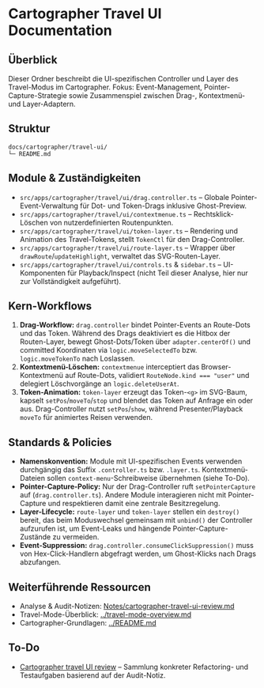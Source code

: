 # Cartographer Travel UI Documentation

## Überblick
Dieser Ordner beschreibt die UI-spezifischen Controller und Layer des Travel-Modus im Cartographer. Fokus: Event-Management, Pointer-Capture-Strategie sowie Zusammenspiel zwischen Drag-, Kontextmenü- und Layer-Adaptern.

## Struktur
```
docs/cartographer/travel-ui/
└─ README.md
```

## Module & Zuständigkeiten
- `src/apps/cartographer/travel/ui/drag.controller.ts` – Globale Pointer-Event-Verwaltung für Dot- und Token-Drags inklusive Ghost-Preview.
- `src/apps/cartographer/travel/ui/contextmenue.ts` – Rechtsklick-Löschen von nutzerdefinierten Routenpunkten.
- `src/apps/cartographer/travel/ui/token-layer.ts` – Rendering und Animation des Travel-Tokens, stellt `TokenCtl` für den Drag-Controller.
- `src/apps/cartographer/travel/ui/route-layer.ts` – Wrapper über `drawRoute`/`updateHighlight`, verwaltet das SVG-Routen-Layer.
- `src/apps/cartographer/travel/ui/controls.ts` & `sidebar.ts` – UI-Komponenten für Playback/Inspect (nicht Teil dieser Analyse, hier nur zur Vollständigkeit aufgeführt).

## Kern-Workflows
1. **Drag-Workflow:** `drag.controller` bindet Pointer-Events an Route-Dots und das Token. Während des Drags deaktiviert es die Hitbox der Routen-Layer, bewegt Ghost-Dots/Token über `adapter.centerOf()` und committed Koordinaten via `logic.moveSelectedTo` bzw. `logic.moveTokenTo` nach Loslassen.
2. **Kontextmenü-Löschen:** `contextmenue` interceptiert das Browser-Kontextmenü auf Route-Dots, validiert `RouteNode.kind === "user"` und delegiert Löschvorgänge an `logic.deleteUserAt`.
3. **Token-Animation:** `token-layer` erzeugt das Token-`<g>` im SVG-Baum, kapselt `setPos`/`moveTo`/`stop` und blendet das Token auf Anfrage ein oder aus. Drag-Controller nutzt `setPos`/`show`, während Presenter/Playback `moveTo` für animiertes Reisen verwenden.

## Standards & Policies
- **Namenskonvention:** Module mit UI-spezifischen Events verwenden durchgängig das Suffix `.controller.ts` bzw. `.layer.ts`. Kontextmenü-Dateien sollen `context-menu`-Schreibweise übernehmen (siehe To-Do).
- **Pointer-Capture-Policy:** Nur der Drag-Controller ruft `setPointerCapture` auf (`drag.controller.ts`). Andere Module interagieren nicht mit Pointer-Capture und respektieren damit eine zentrale Besitzregelung.
- **Layer-Lifecycle:** `route-layer` und `token-layer` stellen ein `destroy()` bereit, das beim Moduswechsel gemeinsam mit `unbind()` der Controller aufzurufen ist, um Event-Leaks und hängende Pointer-Capture-Zustände zu vermeiden.
- **Event-Suppression:** `drag.controller.consumeClickSuppression()` muss von Hex-Click-Handlern abgefragt werden, um Ghost-Klicks nach Drags abzufangen.

## Weiterführende Ressourcen
- Analyse & Audit-Notizen: [Notes/cartographer-travel-ui-review.md](../../../Notes/cartographer-travel-ui-review.md)
- Travel-Mode-Überblick: [../travel-mode-overview.md](../travel-mode-overview.md)
- Cartographer-Grundlagen: [../README.md](../README.md)

## To-Do
- [Cartographer travel UI review](../../../../todo/cartographer-travel-ui-review.md) – Sammlung konkreter Refactoring- und Testaufgaben basierend auf der Audit-Notiz.
